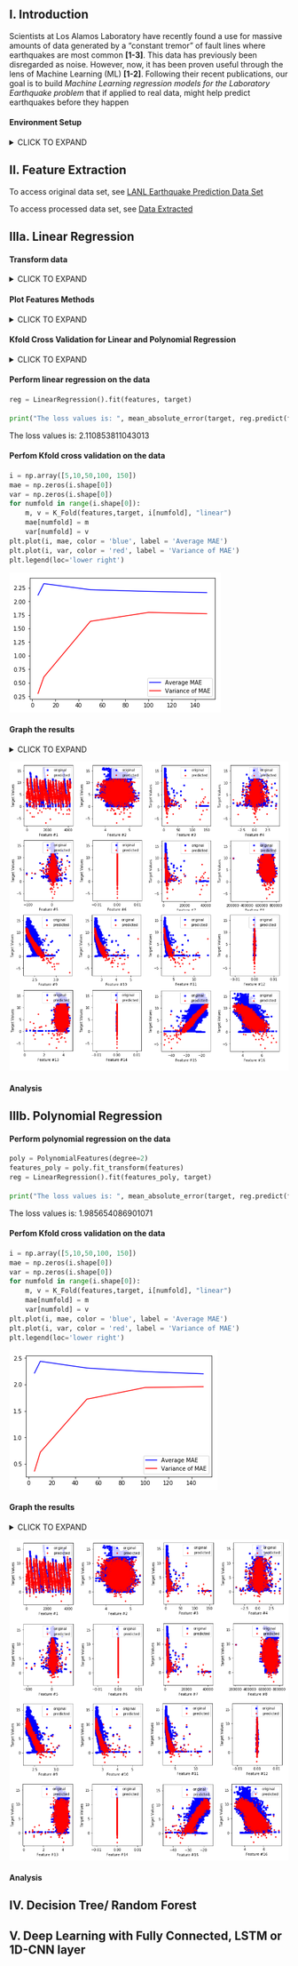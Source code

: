 ## I. Introduction
Scientists at Los Alamos Laboratory have recently found a use for massive amounts of data generated by a “constant tremor” of fault lines where earthquakes are most common **[1-3]**. This data has previously been disregarded as noise. However, now, it has been proven useful through the lens of Machine Learning (ML) **[1-2]**. Following their recent publications, our goal is to build _Machine Learning regression models for the Laboratory Earthquake problem_ that if applied to real data, might help predict earthquakes before they happen

#### Environment Setup
<details><summary>CLICK TO EXPAND</summary>
<p>
  
```markdown
import os
from scipy import ndimage, misc
from matplotlib import pyplot as plt
import numpy as np
import pandas as pd
from sklearn.datasets import load_boston, load_diabetes, load_digits, load_breast_cancer
from keras.datasets import mnist
from sklearn.linear_model import LinearRegression
from sklearn.preprocessing import PolynomialFeatures
from sklearn.linear_model import Ridge
from sklearn.metrics import mean_absolute_error
from sklearn import datasets, linear_model
from sklearn.model_selection import train_test_split
from sklearn.model_selection import KFold
import statistics 
```

</p>
</details>

## II. Feature Extraction
To access original data set, see [LANL Earthquake Prediction Data Set](https://www.kaggle.com/c/LANL-Earthquake-Prediction/data)

To access processed data set, see [Data Extracted](extract_train_full.csv)

## IIIa. Linear Regression
#### Transform data
<details><summary>CLICK TO EXPAND</summary>
<p>
  
```python
target = pd.read_csv("extract_label_Jul08.csv", delimiter = ',')
target = target.as_matrix()
target = target[:,1]

features = pd.read_csv("extract_train_Jul08.csv", delimiter = ',')
features = features.as_matrix()
features = features[:, 1:17]
```

</p>
</details>

#### Plot Features Methods
<details><summary>CLICK TO EXPAND</summary>
<p>
  
```python
def plot_features(features, reg, features_poly, number):
    plt.ylabel("Target Values")
    plt.xlabel("Feature #" + str(number))
    plt.scatter(features[:,number-1], target, s=10, c='b', marker="s", label='original')
    plt.scatter(features[:,number-1], reg.predict(features_poly),  s=10, c='r', marker="o", label='predicted')
    plt.legend(loc='upper right')
```

</p>
</details>

#### Kfold Cross Validation for Linear and Polynomial Regression
<details><summary>CLICK TO EXPAND</summary>
<p>
  
```python
def K_Fold(features, target, numfolds, classifier):

    kf = KFold(n_splits=numfolds)
    kf.get_n_splits(features)

    i = 0
    mae = np.zeros(numfolds-1) 
    for train_index, test_index in kf.split(features):
        features_train, features_test = features[train_index], features[test_index]
        target_train, target_test = target[train_index], target[test_index]
    
        poly = PolynomialFeatures(degree=2)
        features_poly_train = features_train 
        features_poly_test = features_test
        if classifier == "polynomial" :
            features_poly_train = poly.fit_transform(features_train)
            features_poly_test = poly.fit_transform(features_test)
        elif classifier == "linear":
            features_poly_train = features_train 
            features_poly_test = features_test
        
        reg = LinearRegression().fit(features_poly_train, target_train)
    
        i = i+1
        if (i < numfolds):
            mae[i-1] = mean_absolute_error(target_test, reg.predict(features_poly_test))
            
    avrmae = (sum(mae)/(numfolds-1))
    var = (statistics.variance(mae))
    return avrmae, var
```

</p>
</details>

#### Perform linear regression on the data

```python
reg = LinearRegression().fit(features, target)

print("The loss values is: ", mean_absolute_error(target, reg.predict(features)))
```
The loss values is:  2.110853811043013

#### Perfom Kfold cross validation on the data

```python
i = np.array([5,10,50,100, 150])
mae = np.zeros(i.shape[0])
var = np.zeros(i.shape[0])
for numfold in range(i.shape[0]):
    m, v = K_Fold(features,target, i[numfold], "linear")
    mae[numfold] = m
    var[numfold] = v
plt.plot(i, mae, color = 'blue', label = 'Average MAE')
plt.plot(i, var, color = 'red', label = 'Variance of MAE')
plt.legend(loc='lower right')
```
![Linear Regression K Kold](https://github.com/hoangtung167/cx4240/blob/master/Linear%20Regression%20K%20Fold.png)


#### Graph the results

<details><summary>CLICK TO EXPAND</summary>
<p>
 
```python
fig, axes = plt.subplots(nrows=3, ncols=2)
fig.tight_layout()
fig.subplots_adjust(left=0.1, bottom=-1.2, right=0.9, top=0.9, wspace=0.4, hspace=0.2)

for i in range(6):
    plt.subplot(32*10 +(i+1))
    plot_features(features, reg, features, i+1)

fig, axes = plt.subplots(nrows=3, ncols=2)
fig.tight_layout()
fig.subplots_adjust(left=0.1, bottom=-1.2, right=0.9, top=0.9, wspace=0.4, hspace=0.2)

for i in range(6):
    plt.subplot(32*10 +(i+1))
    plot_features(features, reg, features, i+7)

fig, axes = plt.subplots(nrows=3, ncols=2)
fig.tight_layout()
fig.subplots_adjust(left=0.1, bottom=-1.2, right=0.9, top=0.9, wspace=0.4, hspace=0.2)

for i in range(6):
    plt.subplot(32*10 +(i+1))
    plot_features(features, reg, features, i+13)
```

</p>
</details>

![Linear Regression](https://github.com/hoangtung167/cx4240/blob/master/Linear%20Regression.png)

#### Analysis

## IIIb. Polynomial Regression
#### Perform polynomial regression on the data
 
```python
poly = PolynomialFeatures(degree=2)
features_poly = poly.fit_transform(features)
reg = LinearRegression().fit(features_poly, target)

print("The loss values is: ", mean_absolute_error(target, reg.predict(features_poly)))
```
The loss values is:  1.985654086901071

#### Perfom Kfold cross validation on the data

```python
i = np.array([5,10,50,100, 150])
mae = np.zeros(i.shape[0])
var = np.zeros(i.shape[0])
for numfold in range(i.shape[0]):
    m, v = K_Fold(features,target, i[numfold], "linear")
    mae[numfold] = m
    var[numfold] = v
plt.plot(i, mae, color = 'blue', label = 'Average MAE')
plt.plot(i, var, color = 'red', label = 'Variance of MAE')
plt.legend(loc='lower right')
```
![Polynomial Regression K Fold](https://github.com/hoangtung167/cx4240/blob/master/Polynomial%20Regression%20K%20Fold.png)


#### Graph the results

<details><summary>CLICK TO EXPAND</summary>
<p>
  
```python
fig, axes = plt.subplots(nrows=3, ncols=2)
fig.tight_layout()
fig.subplots_adjust(left=0.1, bottom=-1.2, right=0.9, top=0.9, wspace=0.4, hspace=0.2)

for i in range(6):
    plt.subplot(32*10 +(i+1))
    plot_features(features, reg, features_poly, i+1)

fig, axes = plt.subplots(nrows=3, ncols=2)
fig.tight_layout()
fig.subplots_adjust(left=0.1, bottom=-1.2, right=0.9, top=0.9, wspace=0.4, hspace=0.2)

for i in range(6):
    plt.subplot(32*10 +(i+1))
    plot_features(features, reg, features_poly, i+7)

fig, axes = plt.subplots(nrows=3, ncols=2)
fig.tight_layout()
fig.subplots_adjust(left=0.1, bottom=-1.2, right=0.9, top=0.9, wspace=0.4, hspace=0.2)

for i in range(4):
    plt.subplot(32*10 +(i+1))
    plot_features(features, reg, features_poly, i+13)
```

</p>
</details>

![Polynomial Regression](https://github.com/hoangtung167/cx4240/blob/master/Polynomial%20Regression.png)


#### Analysis

## IV. Decision Tree/ Random Forest

## V. Deep Learning with Fully Connected, LSTM or 1D-CNN layer
